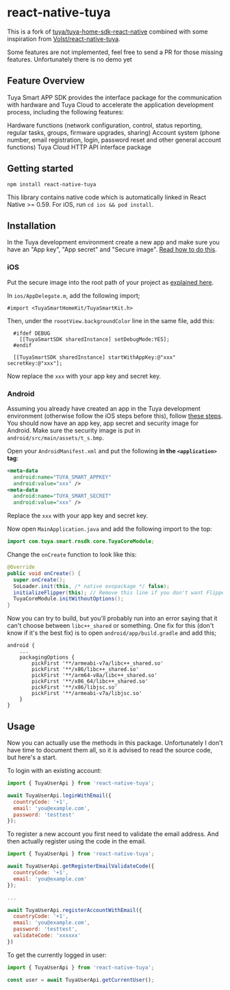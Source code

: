 # react-native-tuya

This is a fork of [tuya/tuya-home-sdk-react-native](https://github.com/tuya/tuya-home-sdk-react-native) combined with some inspiration from [Volst/react-native-tuya](https://github.com/Volst/react-native-tuya).

Some features are not implemented, feel free to send a PR for those missing features. Unfortunately there is no demo yet

## Feature Overview

Tuya Smart APP SDK provides the interface package for the communication with hardware and Tuya Cloud to accelerate the application development process, including the following features:

Hardware functions (network configuration, control, status reporting, regular tasks, groups, firmware upgrades, sharing)
Account system (phone number, email registration, login, password reset and other general account functions)
Tuya Cloud HTTP API interface package

## Getting started

```
npm install react-native-tuya
```

This library contains native code which is automatically linked in React Native >= 0.59. For iOS, run `cd ios && pod install`.

## Installation

In the Tuya development environment create a new app and make sure you have an "App key", "App secret" and "Secure image". [Read how to do this](https://tuyainc.github.io/tuyasmart_home_ios_sdk_doc/en/resource/Preparation.html).

### iOS

Put the secure image into the root path of your project as [explained here](https://tuyainc.github.io/tuyasmart_home_ios_sdk_doc/en/resource/Preparation.html).

In `ios/AppDelegate.m`, add the following import;

```obj-c
#import <TuyaSmartHomeKit/TuyaSmartKit.h>
```

Then, under the `roootView.backgroundColor` line in the same file, add this:

```obj-c
  #ifdef DEBUG
    [[TuyaSmartSDK sharedInstance] setDebugMode:YES];
  #endif

  [[TuyaSmartSDK sharedInstance] startWithAppKey:@"xxx" secretKey:@"xxx"];
```

Now replace the `xxx` with your app key and secret key.

### Android

Assuming you already have created an app in the Tuya development environment (otherwise follow the iOS steps before this), follow [these steps](https://tuyainc.github.io/tuyasmart_home_android_sdk_doc/en/resource/Integrated.html#3-integrated-security-image). You should now have an app key, app secret and security image for Android. Make sure the security image is put in `android/src/main/assets/t_s.bmp`.

Open your `AndroidManifest.xml` and put the following **in the `<application>` tag**:

```xml
<meta-data
  android:name="TUYA_SMART_APPKEY"
  android:value="xxx" />
<meta-data
  android:name="TUYA_SMART_SECRET"
  android:value="xxx" />
```

Replace the `xxx` with your app key and secret key.

Now open `MainApplication.java` and add the following import to the top:

```java
import com.tuya.smart.rnsdk.core.TuyaCoreModule;
```

Change the `onCreate` function to look like this:

```java
@Override
public void onCreate() {
  super.onCreate();
  SoLoader.init(this, /* native exopackage */ false);
  initializeFlipper(this); // Remove this line if you don't want Flipper enabled
  TuyaCoreModule.initWithoutOptions();
}
```

Now you can try to build, but you'll probably run into an error saying that it can't choose between `libc++_shared` or something. One fix for this (don't know if it's the best fix) is to open `android/app/build.gradle` and add this;

```
android {
    ...
    packagingOptions {
        pickFirst '**/armeabi-v7a/libc++_shared.so'
        pickFirst '**/x86/libc++_shared.so'
        pickFirst '**/arm64-v8a/libc++_shared.so'
        pickFirst '**/x86_64/libc++_shared.so'
        pickFirst '**/x86/libjsc.so'
        pickFirst '**/armeabi-v7a/libjsc.so'
    }
}
```

## Usage

Now you can actually use the methods in this package. Unfortunately I don't have time to document them all, so it is advised to read the source code, but here's a start.

To login with an existing account:

```js
import { TuyaUserApi } from 'react-native-tuya';

await TuyaUserApi.loginWithEmail({
  countryCode: '+1',
  email: 'you@example.com',
  password: 'testtest'
});
```

To register a new account you first need to validate the email address. And then actually register using the code in the email.

```js
import { TuyaUserApi } from 'react-native-tuya';

await TuyaUserApi.getRegisterEmailValidateCode({
  countryCode: '+1',
  email: 'you@example.com'
});

...

await TuyaUserApi.registerAccountWithEmail({
  countryCode: '+1',
  email: 'you@example.com',
  password: 'testtest',
  validateCode: 'xxxxxx'
})
```

To get the currently logged in user:

```js
import { TuyaUserApi } from 'react-native-tuya';

const user = await TuyaUserApi.getCurrentUser();
```
